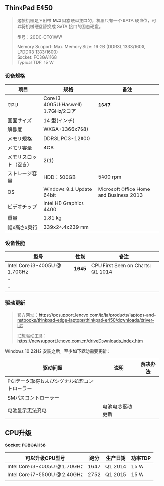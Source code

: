 ## ThinkPad E450

> 这款机器是不附带 **M.2** 固态硬盘接口的，机器只有一个 SATA 硬盘位，可以将机械硬盘替换成 SATA 接口的固态硬盘。
>
> 型号：20DC-CT01WW
>
> Memory Support: Max. Memory Size: 16 GB (DDR3L 1333/1600, LPDDR3 1333/1600)  
> Socket: FCBGA1168  
> Typical TDP: 15 W

### 设备规格

| 项目                   | 规格                                    | 备注                                    |
| ---------------------- | --------------------------------------- | --------------------------------------- |
| CPU                    | Core i3 4005U(Haswell)<br/>1.7GHz/2コア | **1647**                                |
| 画面サイズ             | 14 型(インチ)                           |                                         |
| 解像度                 | WXGA (1366x768)                         |                                         |
| メモリ規格             | DDR3L PC3-12800                         |                                         |
| メモリ容量             | 4GB                                     |                                         |
| メモリスロット（空き） | 2(1)                                    |                                         |
| ストレージ容量         | HDD：500GB                              | 5400 rpm                                |
| OS                     | Windows 8.1 Update 64bit                | Microsoft Office Home and Business 2013 |
| ビデオチップ           | Intel HD Graphics 4400                  |                                         |
| 重量                   | 1.81 kg                                 |                                         |
| 幅x高さx奥行           | 339x24.4x239 mm                         |                                         |

### 设备性能

| 型号                          | 性能     | 备注                              |
| ----------------------------- | -------- | --------------------------------- |
| Intel Core i3-4005U @ 1.70GHz | **1645** | CPU First Seen on Charts: Q1 2014 |
| -                             |          |                                   |
| -                             |          |                                   |



### 驱动更新

> 官方网址：https://pcsupport.lenovo.com/jp/ja/products/laptops-and-netbooks/thinkpad-edge-laptops/thinkpad-e450/downloads/driver-list
>
> 联想驱动工具：https://newsupport.lenovo.com.cn/driveDownloads_index.html

Windows 10 22H2 安装之后，至少如下驱动需要更新：

| 驱动问题                                      | 说明             | 解决办法 |
| --------------------------------------------- | ---------------- | -------- |
| PCIデータ取得およびシグナル処理コントローラー |                  |          |
| SMバスコントローラー                          |                  |          |
| 电池显示无法充电                              | 电池电芯驱动更新 |          |

## CPU升级

**Socket: FCBGA1168**

| 可以升级CPU型号               | 跑分 | 生产日期 | 功率TDP |
| ----------------------------- | ---- | -------- | ------- |
| Intel Core i3-4005U @ 1.70GHz | 1647 | Q1 2014  | 15 W    |
| Intel Core i7-5500U @ 2.40GHz | 2752 | Q1 2015  | 15 W    |
|                               |      |          |         |

